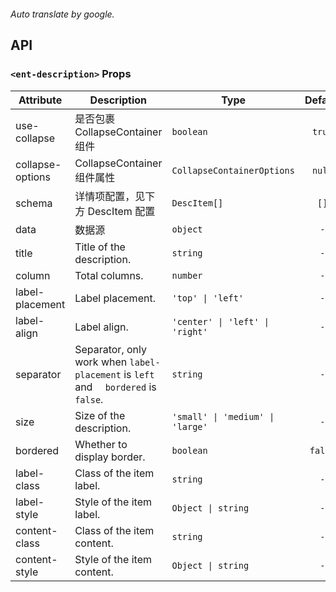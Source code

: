 ```yaml

```

*Auto translate by google.*


## API


### `<ent-description>` Props

|Attribute|Description|Type|Default|Module|
|---|---|---|:---:|---|
|use-collapse|是否包裹 CollapseContainer 组件|`boolean`|`true`|`-`|
|collapse-options|CollapseContainer 组件属性|`CollapseContainerOptions`|`null`|`-`|
|schema|详情项配置，见下方 DescItem 配置|`DescItem[]`|`[]`|`-`|
|data|数据源|`object`|`-`|`-`|
|title|Title of the description.|`string`|`-`|`NDescriptions`|
|column|Total columns.|`number`|`-`|`NDescriptions`|
|label-placement|Label placement.|`'top' \| 'left'`|`-`|`NDescriptions`|
|label-align|Label align.|`'center' \| 'left' \| 'right'`|`-`|`NDescriptions`|
|separator|Separator, only work when `label-placement` is `left` and 　`bordered` is `false`.|`string`|`-`|`NDescriptions`|
|size|Size of the description.|`'small' \| 'medium' \| 'large'`|`-`|`NDescriptions`|
|bordered|Whether to display border.|`boolean`|`false`|`NDescriptions`|
|label-class|Class of the item label.|`string`|`-`|`NDescriptions`|
|label-style|Style of the item label.|`Object \| string`|`-`|`NDescriptions`|
|content-class|Class of the item content.|`string`|`-`|`NDescriptions`|
|content-style|Style of the item content.|`Object \| string`|`-`|`NDescriptions`|


